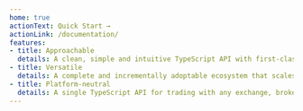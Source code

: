 ```yaml
---
home: true
actionText: Quick Start →
actionLink: /documentation/
features:
- title: Approachable
  details: A clean, simple and intuitive TypeScript API with first-class documentation.
- title: Versatile
  details: A complete and incrementally adoptable ecosystem that scales between a library and a full-featured framework.
- title: Platform-neutral
  details: A single TypeScript API for trading with any exchange, broker or trading platform.
---
```

